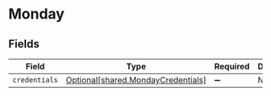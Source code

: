 # Monday


## Fields

| Field                                                                          | Type                                                                           | Required                                                                       | Description                                                                    |
| ------------------------------------------------------------------------------ | ------------------------------------------------------------------------------ | ------------------------------------------------------------------------------ | ------------------------------------------------------------------------------ |
| `credentials`                                                                  | [Optional[shared.MondayCredentials]](../../models/shared/mondaycredentials.md) | :heavy_minus_sign:                                                             | N/A                                                                            |